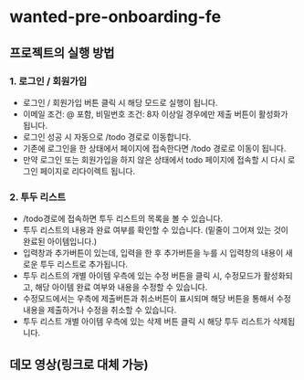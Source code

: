 # wanted-pre-onboarding-fe

## 프로젝트의 실행 방법
### 1. 로그인 / 회원가입
* 로그인 / 회원가입 버튼 클릭 시 해당 모드로 실행이 됩니다. 
* 이메일 조건: @ 포함, 비밀번호 조건: 8자 이상일 경우에만 제출 버튼이 활성화가 됩니다. 
* 로그인 성공 시 자동으로 /todo 경로로 이동합니다.
* 기존에 로그인을 한 상태에서 페이지에 접속한다면 /todo 경로로 이동이 됩니다. 
* 만약 로그인 또는 회원가입을 하지 않은 상태에서 todo 페이지에 접속할 시 다시 로그인 페이지로 리다이렉트 됩니다. 

### 2. 투두 리스트
* /todo경로에 접속하면 투두 리스트의 목록을 볼 수 있습니다.
* 투두 리스트의 내용과 완료 여부를 확인할 수 있습니다. (밑줄이 그어져 있는 것이 완료된 아이템입니다.)
* 입력창과 추가버튼이 있는데, 입력을 한 후 추가버튼을 누를 시 입력창의 내용이 새로운 투두 리스트로 추가됩니다.
* 투두 리스트의 개별 아이템 우측에 있는 수정 버튼을 클릭 시, 수정모드가 활성화되고, 해당 아이템 완료 여부와 내용을 수정할 수 있습니다. 
* 수정모드에서는 우측에 제출버튼과 취소버튼이 표시되며 해당 버튼을 통해서 수정 내용을 제출하거나 수정을 취소할 수 있습니다. 
* 투두 리스트 개별 아이템 우측에 있는 삭제 버튼 클릭 시 해당 투두 리스트가 삭제됩니다. 





## 데모 영상(링크로 대체 가능)

